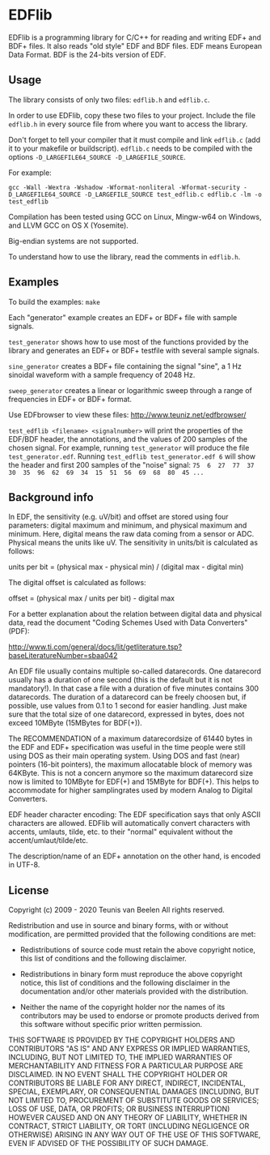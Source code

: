 # EDFlib

EDFlib is a programming library for C/C++ for reading and writing EDF+ and BDF+ files.
It also reads "old style" EDF and BDF files.
EDF means European Data Format. BDF is the 24-bits version of EDF.


## Usage

The library consists of only two files: `edflib.h` and `edflib.c`.

In order to use EDFlib, copy these two files to your project.
Include the file `edflib.h` in every source file from where you want to access the library.

Don't forget to tell your compiler that it must compile and link `edflib.c` (add it to
your makefile or buildscript). `edflib.c` needs to be compiled with the options
`-D_LARGEFILE64_SOURCE -D_LARGEFILE_SOURCE`.

For example:

`gcc -Wall -Wextra -Wshadow -Wformat-nonliteral -Wformat-security -D_LARGEFILE64_SOURCE -D_LARGEFILE_SOURCE test_edflib.c edflib.c -lm -o test_edflib`

Compilation has been tested using GCC on Linux, Mingw-w64 on Windows, and LLVM GCC on OS X (Yosemite).

Big-endian systems are not supported.

To understand how to use the library, read the comments in `edflib.h`.


## Examples

To build the examples: `make`

Each "generator" example creates an EDF+ or BDF+ file with sample signals.

`test_generator` shows how to use most of the functions provided by the library and generates an
EDF+ or BDF+ testfile with several sample signals.

`sine_generator` creates a BDF+ file containing the signal "sine", a 1 Hz sinoidal waveform with a
sample frequency of 2048 Hz.

`sweep_generator` creates a linear or logarithmic sweep through a range of frequencies in EDF+ or
BDF+ format.

Use EDFbrowser to view these files: http://www.teuniz.net/edfbrowser/

`test_edflib <filename> <signalnumber>` will print the properties of the EDF/BDF header, the
annotations, and the values of 200 samples of the chosen signal. For example, running
`test_generator` will produce the file `test_generator.edf`. Running `test_edflib test_generator.edf 6`
will show the header and first 200 samples of the "noise" signal:
`75  6  27  77  37  30  35  96  62  69  34  15  51  56  69  68  80  45 ...`

## Background info

In EDF, the sensitivity (e.g. uV/bit) and offset are stored using four parameters:
digital maximum and minimum, and physical maximum and minimum.
Here, digital means the raw data coming from a sensor or ADC. Physical means the units like uV.
The sensitivity in units/bit is calculated as follows:

units per bit = (physical max - physical min) / (digital max - digital min)

The digital offset is calculated as follows:

offset = (physical max / units per bit) - digital max

For a better explanation about the relation between digital data and physical data,
read the document "Coding Schemes Used with Data Converters" (PDF):

http://www.ti.com/general/docs/lit/getliterature.tsp?baseLiteratureNumber=sbaa042

An EDF file usually contains multiple so-called datarecords. One datarecord usually has a duration of one second (this is the default but it is not mandatory!).
In that case a file with a duration of five minutes contains 300 datarecords. The duration of a datarecord can be freely choosen but, if possible, use values from
0.1 to 1 second for easier handling. Just make sure that the total size of one datarecord, expressed in bytes, does not exceed 10MByte (15MBytes for BDF(+)).

The RECOMMENDATION of a maximum datarecordsize of 61440 bytes in the EDF and EDF+ specification was useful in the time people were still using DOS as their main operating system.
Using DOS and fast (near) pointers (16-bit pointers), the maximum allocatable block of memory was 64KByte.
This is not a concern anymore so the maximum datarecord size now is limited to 10MByte for EDF(+) and 15MByte for BDF(+). This helps to accommodate for higher samplingrates
used by modern Analog to Digital Converters.

EDF header character encoding: The EDF specification says that only ASCII characters are allowed.
EDFlib will automatically convert characters with accents, umlauts, tilde, etc. to their "normal" equivalent without the accent/umlaut/tilde/etc.

The description/name of an EDF+ annotation on the other hand, is encoded in UTF-8.


## License

Copyright (c) 2009 - 2020 Teunis van Beelen
All rights reserved.

Redistribution and use in source and binary forms, with or without
modification, are permitted provided that the following conditions are met:

* Redistributions of source code must retain the above copyright notice, this
  list of conditions and the following disclaimer.

* Redistributions in binary form must reproduce the above copyright notice,
  this list of conditions and the following disclaimer in the documentation
  and/or other materials provided with the distribution.

* Neither the name of the copyright holder nor the names of its
  contributors may be used to endorse or promote products derived from
  this software without specific prior written permission.

THIS SOFTWARE IS PROVIDED BY THE COPYRIGHT HOLDERS AND CONTRIBUTORS "AS IS"
AND ANY EXPRESS OR IMPLIED WARRANTIES, INCLUDING, BUT NOT LIMITED TO, THE
IMPLIED WARRANTIES OF MERCHANTABILITY AND FITNESS FOR A PARTICULAR PURPOSE ARE
DISCLAIMED. IN NO EVENT SHALL THE COPYRIGHT HOLDER OR CONTRIBUTORS BE LIABLE
FOR ANY DIRECT, INDIRECT, INCIDENTAL, SPECIAL, EXEMPLARY, OR CONSEQUENTIAL
DAMAGES (INCLUDING, BUT NOT LIMITED TO, PROCUREMENT OF SUBSTITUTE GOODS OR
SERVICES; LOSS OF USE, DATA, OR PROFITS; OR BUSINESS INTERRUPTION) HOWEVER
CAUSED AND ON ANY THEORY OF LIABILITY, WHETHER IN CONTRACT, STRICT LIABILITY,
OR TORT (INCLUDING NEGLIGENCE OR OTHERWISE) ARISING IN ANY WAY OUT OF THE USE
OF THIS SOFTWARE, EVEN IF ADVISED OF THE POSSIBILITY OF SUCH DAMAGE.
